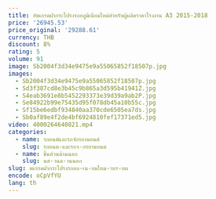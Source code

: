 ```yaml
---
title: อัพเกรดฝากระโปรงรถอลูมิเนียมใหม่สําหรับผู้ผลิตราคาโรงงาน A3 2015-2018
price: '26945.53'
price_original: '29288.61'
currency: THB
discount: 8%
rating: 5
volume: 91
image: Sb2004f3d34e9475e9a55065852f18507p.jpg
images:
  - Sb2004f3d34e9475e9a55065852f18507p.jpg
  - Sd3f387cd8e3b45c9b865a3d595b41941Z.jpg
  - S4eab3691e8b5452293373e39d39a9ab2P.jpg
  - Se84922b99e75435d95f078db45a10b55c.jpg
  - Sf15be6edbf934840aa370cde6505ea7ds.jpg
  - Sb0af89e4f2de4bf6924810fef17371ed5.jpg
video: 4000264640821.mp4
categories:
  - name: รถยนต์และรถจักรยานยนต์
    slug: รถยนต-และรถจ-กรยานยนต
  - name: ชิ้นส่วนด้านนอก
    slug: นส-วนด-านนอก
slug: พเกรดฝากระโปรงรถอล-เน-ยมใหม-าหร-บผ
encode: oCpVfYU
lang: th
---
```

  